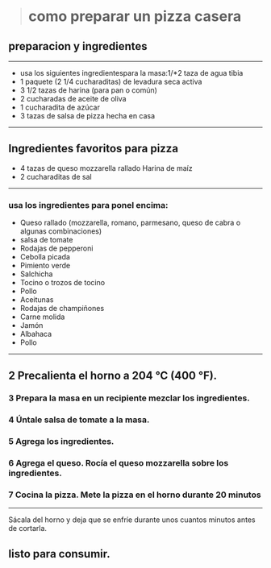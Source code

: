 > # como preparar un pizza casera
## preparacion y ingredientes
___
* usa los siguientes ingredientespara la masa:1/*2 taza de agua tibia
* 1 paquete (2 1/4 cucharaditas) de levadura seca activa
* 3 1/2 tazas de harina (para pan o común)
* 2 cucharadas de aceite de oliva
* 1 cucharadita de azúcar
* 3 tazas de salsa de pizza hecha en casa
___
## Ingredientes favoritos para pizza
* 4 tazas de queso mozzarella rallado
Harina de maíz
* 2 cucharaditas de sal
___
### usa los ingredientes  para ponel encima:
* Queso rallado (mozzarella, romano, parmesano, queso de cabra o algunas combinaciones)
* salsa de tomate
* Rodajas de pepperoni
* Cebolla picada
* Pimiento verde
* Salchicha
* Tocino o trozos de tocino
* Pollo
* Aceitunas
* Rodajas de champiñones
* Carne molida
* Jamón
* Albahaca
* Pollo
___
 ## 2 Precalienta el horno a 204 °C (400 °F). 
 ### 3 Prepara la masa en un recipiente mezclar los ingredientes.
 ### 4 Úntale salsa de tomate a la masa. 
 ### 5 Agrega los ingredientes.
 ### 6 Agrega el queso. Rocía el queso mozzarella sobre los ingredientes. 
 ### 7 Cocina la pizza. Mete la pizza en el horno durante 20 minutos 
  ___
  
  Sácala del horno y deja que se enfríe durante unos cuantos minutos antes de cortarla. 
## listo para consumir.
